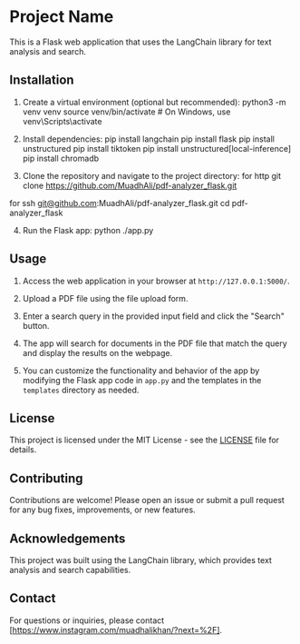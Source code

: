 # Project Name

This is a Flask web application that uses the LangChain library for text analysis and search.

## Installation

1. Create a virtual environment (optional but recommended):
python3 -m venv venv
source venv/bin/activate # On Windows, use venv\Scripts\activate


2. Install dependencies:
pip install langchain
pip install flask
pip install unstructured
pip install tiktoken
pip install unstructured[local-inference]
pip install chromadb



3. Clone the repository and navigate to the project directory:
for http
git clone https://github.com/MuadhAli/pdf-analyzer_flask.git

for ssh
git@github.com:MuadhAli/pdf-analyzer_flask.git
cd pdf-analyzer_flask



4. Run the Flask app:
python ./app.py



## Usage

1. Access the web application in your browser at `http://127.0.0.1:5000/`.

2. Upload a PDF file using the file upload form.

3. Enter a search query in the provided input field and click the "Search" button.

4. The app will search for documents in the PDF file that match the query and display the results on the webpage.

5. You can customize the functionality and behavior of the app by modifying the Flask app code in `app.py` and the templates in the `templates` directory as needed.

## License

This project is licensed under the MIT License - see the [LICENSE](LICENSE) file for details.

## Contributing

Contributions are welcome! Please open an issue or submit a pull request for any bug fixes, improvements, or new features.

## Acknowledgements

This project was built using the LangChain library, which provides text analysis and search capabilities.

## Contact

For questions or inquiries, please contact [https://www.instagram.com/muadhalikhan/?next=%2F].





